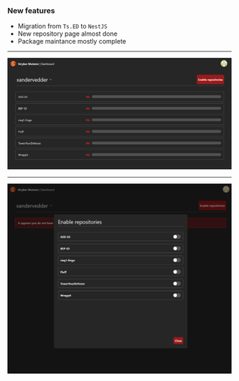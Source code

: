 ### New features 

- Migration from `Ts.ED` to `NestJS`
- New repository page almost done
- Package maintance mostly complete

---

<img src="../../img/dashboard-repo-page-1.png">

---

<img src="../../img/dashboard-repo-page-2.png">
